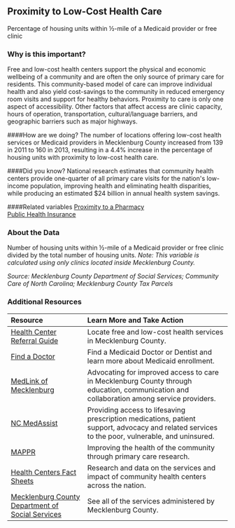 ﻿## Proximity to Low-Cost Health Care
Percentage of housing units within ½-mile of a Medicaid provider or free clinic

### Why is this important?
Free and low-cost health centers support the physical and economic wellbeing of a community and are often the only source of primary care for residents. This community-based model of care can improve individual health and also yield cost-savings to the community in reduced emergency room visits and support for healthy behaviors. Proximity to care is only one aspect of accessibility. Other factors that affect access are clinic capacity, hours of operation, transportation, cultural/language barriers, and geographic barriers such as major highways. 

####How are we doing?
The number of locations offering low-cost health services or Medicaid providers in Mecklenburg County increased from 139 in 2011 to 160 in 2013, resulting in a 4.4% increase in the percentage of housing units with proximity to low-cost health care.

####Did you know?
National research estimates that community health centers provide one-quarter of all primary care visits for the nation's low-income population, improving health and eliminating health disparities, while producing an estimated $24 billion in annual health system savings.

####Related variables
<a href="javascript:void(0)" onclick="model.metricId = 'm46'">Proximity to a Pharmacy</a>  
<a href="javascript:void(0)" onclick="model.metricId = 'm81'">Public Health Insurance</a>  

### About the Data
Number of housing units within ½-mile of a Medicaid provider or free clinic divided by the total number of housing units. _Note: This variable is calculated using only clinics located inside Mecklenburg County._

_Source: Mecklenburg County Department of Social Services; Community Care of North Carolina; Mecklenburg County Tax Parcels_

### Additional Resources
|Resource | Learn More and Take Action | 
|:--- | :--- |
|[Health Center Referral Guide](http://charmeck.org/mecklenburg/county/HealthDepartment/Documents/FreeLowCostClinics.pdf)|Locate free and low-cost health services in Mecklenburg County.
|[Find a Doctor](http://www.ccpgm.org/Home)| Find a Medicaid Doctor or Dentist and learn more about Medicaid enrollment.
|[MedLink of Mecklenburg](http://charmeck.org/mecklenburg/county/HealthDepartment/Pages/MedLink.aspx)| Advocating for improved access to care in Mecklenburg County through education, communication and collaboration among service providers.
|[NC MedAssist](http://www.medassist.org/)|Providing access to lifesaving prescription medications, patient support, advocacy and related services to the poor, vulnerable, and uninsured.
|[MAPPR](http://www.mapprnc.org/)| Improving the health of the community through primary care research.
|[Health Centers Fact Sheets](http://www.nachc.com/research-factsheets.cfm) |Research and data on the services and impact of community health centers across the nation.
|[Mecklenburg County Department of Social Services](http://charmeck.org/mecklenburg/county/dss/Pages/Default.aspx)| See all of the services administered by Mecklenburg County.